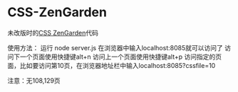 # CSS-ZenGarden

未改版时的[CSS ZenGarden](http://www.csszengarden.com/)代码

使用方法：
运行
node server.js
在浏览器中输入localhost:8085就可以访问了
访问下一个页面使用快捷键alt+n
访问上一个页面使用快捷键alt+p
访问指定的页面，比如要访问第10页，在浏览器地址栏中输入localhost:8085?cssfile=10

注意：无108,129页

